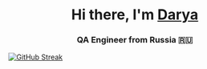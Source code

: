 <h1 align="center">Hi there, I'm <a href="(https://github.com/dkolesnikova)" target="_blank">Darya</a> 
<h3 align="center">QA Engineer from Russia 🇷🇺</h3>

<!--
**dkolesnikova/dkolesnikova** is a ✨ _special_ ✨ repository because its `README.md` (this file) appears on your GitHub profile.

Here are some ideas to get you started:

- 🔭 I’m currently working on ...
- 🌱 I’m currently learning ...
- 👯 I’m looking to collaborate on ...
- 🤔 I’m looking for help with ...
- 💬 Ask me about ...
- 📫 How to reach me: ...
- 😄 Pronouns: ...
- ⚡ Fun fact: ...
-->
[![GitHub Streak](http://github-readme-streak-stats.herokuapp.com?user=dkolesnikova&theme=ayu-light&hide_border=true&locale=ru&date_format=M%20j%5B%2C%20Y%5D)](https://git.io/streak-stats)
